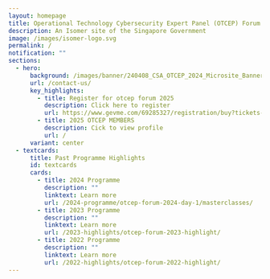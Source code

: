 ```yaml
---
layout: homepage
title: Operational Technology Cybersecurity Expert Panel (OTCEP) Forum
description: An Isomer site of the Singapore Government
image: /images/isomer-logo.svg
permalink: /
notification: ""
sections:
  - hero:
      background: /images/banner/240408_CSA_OTCEP_2024_Microsite_Banner_R02.png
      url: /contact-us/
      key_highlights:
        - title: Register for otcep forum 2025
          description: Click here to register
          url: https://www.gevme.com/69285327/registration/buy?tickets-390182=1
        - title: 2025 OTCEP MEMBERS
          description: Cick to view profile
          url: /
      variant: center
  - textcards:
      title: Past Programme Highlights
      id: textcards
      cards:
        - title: 2024 Programme
          description: ""
          linktext: Learn more
          url: /2024-programme/otcep-forum-2024-day-1/masterclasses/
        - title: 2023 Programme
          description: ""
          linktext: Learn more
          url: /2023-highlights/otcep-forum-2023-highlight/
        - title: 2022 Programme
          description: ""
          linktext: Learn more
          url: /2022-highlights/otcep-forum-2022-highlight/
---
```

